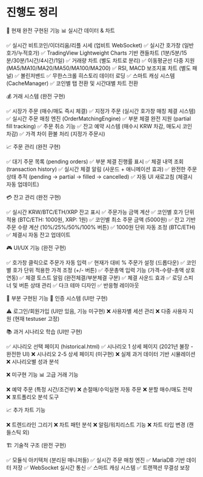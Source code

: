# 진행도 정리

🎯 현재 완전 구현된 기능
📊 실시간 데이터 & 차트

✅ 실시간 비트코인/이더리움/리플 시세 (업비트 WebSocket)
✅ 실시간 호가창 (일반호가/누적호가)
✅ TradingView Lightweight Charts 기반 캔들차트 (1분/5분/15분/30분/1시간/4시간/1일)
✅ 거래량 차트 (별도 차트로 분리)
✅ 이동평균선 다중 지원 (MA5/MA10/MA20/MA50/MA100/MA200)
✅ RSI, MACD 보조지표 차트 (별도 패널)
✅ 볼린저밴드
✅ 무한스크롤 히스토리 데이터 로딩
✅ 스마트 캐싱 시스템 (CacheManager)
✅ 코인별 탭 전환 및 시간대별 차트 전환

💰 거래 시스템 (완전 구현)

✅ 시장가 주문 (매수/매도 즉시 체결)
✅ 지정가 주문 (실시간 호가창 매칭 체결 시스템)
✅ 실시간 주문 매칭 엔진 (OrderMatchingEngine)
✅ 부분 체결 완전 지원 (partial fill tracking)
✅ 주문 취소 기능
✅ 잔고 예약 시스템 (매수시 KRW 차감, 매도시 코인 차감)
✅ 가격 차이 환불 처리 (지정가 주문시)

📈 주문 관리 (완전 구현)

✅ 대기 주문 목록 (pending orders)
✅ 부분 체결 진행률 표시
✅ 체결 내역 조회 (transaction history)
✅ 실시간 체결 알림 (사운드 + 애니메이션 효과)
✅ 완전한 주문 상태 추적 (pending → partial → filled → cancelled)
✅ 자동 UI 새로고침 (체결시 자동 업데이트)

💳 잔고 관리 (완전 구현)

✅ 실시간 KRW/BTC/ETH/XRP 잔고 표시
✅ 주문가능 금액 계산
✅ 코인별 호가 단위 적용 (BTC/ETH: 1000원, XRP: 1원)
✅ 코인별 최소 주문 금액 (5000원)
✅ 잔고 기반 주문 수량 계산 (10%/25%/50%/100% 버튼)
✅ 1000원 단위 자동 조정 (BTC/ETH)
✅ 체결시 자동 잔고 업데이트

🎮 UI/UX 기능 (완전 구현)

✅ 호가창 클릭으로 주문가 자동 입력
✅ 현재가 대비 % 주문가 설정 (드롭다운)
✅ 코인별 호가 단위 적용한 가격 조정 (+/- 버튼)
✅ 주문총액 입력 기능 (가격-수량-총액 상호연동)
✅ 체결 토스트 알림 (완전체결/부분체결 구분)
✅ 체결 사운드 효과
✅ 로딩 스피너 및 버튼 상태 관리
✅ 다크 테마 디자인
✅ 반응형 레이아웃

🔄 부분 구현된 기능
🔐 인증 시스템 (UI만 구현)

⚠️ 로그인/회원가입 (UI만 있음, 기능 미구현)
❌ 사용자별 세션 관리
❌ 다중 사용자 지원 (현재 testuser 고정)

📚 과거 시나리오 학습 (UI만 구현)

✅ 시나리오 선택 페이지 (historical.html)
✅ 시나리오 1 상세 페이지 (2021년 불장 - 완전한 UI)
❌ 시나리오 2-5 상세 페이지 (미구현)
❌ 실제 과거 데이터 기반 시뮬레이션
❌ 시나리오별 성과 분석

❌ 미구현 기능
📊 고급 거래 기능

❌ 예약 주문 (특정 시간/조건부)
❌ 손절매/수익실현 자동 주문
❌ 분할 매수/매도 전략
❌ 포트폴리오 분석 도구

📈 추가 차트 기능

❌ 트렌드라인 그리기
❌ 차트 패턴 분석
❌ 알림/워치리스트 기능
❌ 차트 타입 변경 (캔들스틱 외)

🏗️ 기술적 구조 (완전 구현)

✅ 모듈식 아키텍처 (분리된 매니저들)
✅ 실시간 주문 매칭 엔진
✅ MariaDB 기반 데이터 저장
✅ WebSocket 실시간 통신
✅ 스마트 캐싱 시스템
✅ 트랜잭션 무결성 보장